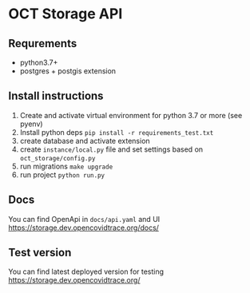 # OCT Storage API

## Requrements
- python3.7+
- postgres + postgis extension


## Install instructions

1. Create and activate virtual environment for python 3.7 or more (see pyenv)
2. Install python deps `pip install -r requirements_test.txt`
3. create database and activate extension
4. create `instance/local.py` file and set settings based on `oct_storage/config.py`
5. run migrations `make upgrade`
6. run project `python run.py`


## Docs

You can find OpenApi in `docs/api.yaml` and UI https://storage.dev.opencovidtrace.org/docs/

## Test version
You can find latest deployed version for testing https://storage.dev.opencovidtrace.org/
